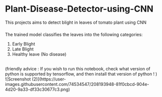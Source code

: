 # Plant-Disease-Detector-using-CNN
This projects aims to detect blight in leaves of tomato plant using CNN 

###
The trained model classifies the leaves into the following categories:
 1) Early Blight
 2) Late Blight 
 3) Healthy leave (No disease)


<br>
(friendly advice : If you wish to run this notebook, check what version of python is supported by tensorflow, and then install that version of python ! )


<br>
![Screenshot (2)](https://user-images.githubusercontent.com/74534547/208193948-81f0cbcd-904e-4d20-9a33-df33c30677c3.png)
